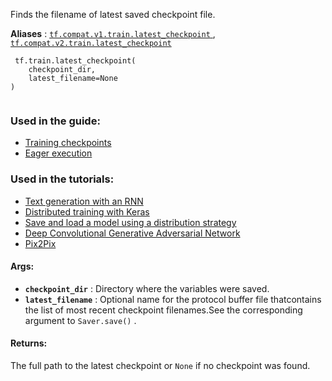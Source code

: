 Finds the filename of latest saved checkpoint file.

**Aliases** : [ `tf.compat.v1.train.latest_checkpoint` ](/api_docs/python/tf/train/latest_checkpoint), [ `tf.compat.v2.train.latest_checkpoint` ](/api_docs/python/tf/train/latest_checkpoint)

```
 tf.train.latest_checkpoint(
    checkpoint_dir,
    latest_filename=None
)
 
```

### Used in the guide:
- [Training checkpoints](https://tensorflow.google.cn/guide/checkpoint)
- [Eager execution](https://tensorflow.google.cn/guide/eager)


### Used in the tutorials:
- [Text generation with an RNN](https://tensorflow.google.cn/tutorials/text/text_generation)
- [Distributed training with Keras](https://tensorflow.google.cn/tutorials/distribute/keras)
- [Save and load a model using a distribution strategy](https://tensorflow.google.cn/tutorials/distribute/save_and_load)
- [Deep Convolutional Generative Adversarial Network](https://tensorflow.google.cn/tutorials/generative/dcgan)
- [Pix2Pix](https://tensorflow.google.cn/tutorials/generative/pix2pix)


#### Args:
- **`checkpoint_dir`** : Directory where the variables were saved.
- **`latest_filename`** : Optional name for the protocol buffer file thatcontains the list of most recent checkpoint filenames.See the corresponding argument to  `Saver.save()` .


#### Returns:
The full path to the latest checkpoint or  `None`  if no checkpoint was found.

